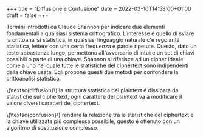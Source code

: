 +++
title = "Diffusione e Confusione"
date = 2022-03-10T14:53:00+01:00
draft = false
+++

Termini introdotti da Claude Shannon per indicare due elementi fondamentali a qualsiasi sistema crittografico.
L'interesse é quello di sviare la crittoanalisi statistica, in qualsiasi linguaggio naturale c'é regolaritá statistica, lettere con una certa frequenza e parole ripetute. Questo, dato un testo abbastanza lungo, permettono all'avversario di intuire un set di chiavi possibili o parte di una chiave.
Shannon si riferisce ad un cipher ideale come a uno nel quale tutte le statistiche del ciphertext sono indipendenti dalla chiave usata.
Egli propone questi due metodi per confondere la crittoanalisi statistica:

\\(\textsc{diffusion}\\)    la struttura statistica del plaintext é dissipata da statistiche sul ciphertext, ogni carattere del plaintext va a modificare il valore diversi caratteri del ciphertext.

\\(\textsc{confusion}\\)    rendere la relazione tra le statistiche del ciphertext e la chiave utilizzata piú complessa possibile, questo é ottenuto con un algoritmo di sostituzione complesso.
